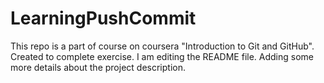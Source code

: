 # LearningPushCommit
This repo is a part of course on coursera "Introduction to Git and GitHub". Created to complete exercise.
I am editing the README file. Adding some more details about the project description.
